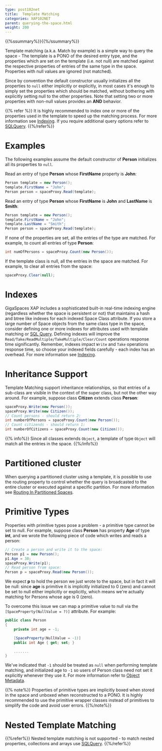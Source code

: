 ```yaml
---
type: post102net
title:  Template Matching
categories: XAP102NET
parent: querying-the-space.html
weight: 200
---
```


{{%ssummary%}}{{%/ssummary%}}

Template matching (a.k.a. Match by example) is a simple way to query the space - The template is a PONO of the desired entry type, and the properties which are set on the template (i.e. not null) are matched against the respective properties of entries of the same type in the space. Properties with null values are ignored (not matched).

Since by convention the default constructor usually initializes all the properties to `null` either implicitly or explicitly, in most cases it's enough to simply set the properties which should be matched, without bothering with explicitly setting null to the other properties. Note that setting two or more properties with non-null values provides an **AND** behavior.

{{% refer %}}
It is highly recommended to index one or more of the properties used in the template to speed up the matching process. For more information see [Indexing](./indexing.html).
If you require additional query options refer to [SQLQuery](./query-sql.html).
{{%/refer%}}

# Examples

The following examples assume the default constructor of **Person** initializes all its properties to `null`.

Read an entry of type **Person** whose **FirstName** property is **John**:


```csharp
Person template = new Person();
template.FirstName = "John";
Person person = spaceProxy.Read(template);
```

Read an entry of type **Person** whose **FirstName** is **John** and **LastName** is **Smith**:


```csharp
Person template = new Person();
template.FirstName = "John";
template.LastName = "Smith";
Person person = spaceProxy.Read(template);
```

If none of the properties are set, all the entries of the type are matched. For example, to count all entries of type **Person**:


```csharp
int numOfPersons = spaceProxy.Count(new Person());
```

If the template class is null, all the entries in the space are matched. For example, to clear all entries from the space:


```csharp
spaceProxy.Clear(null);
```

# Indexes

GigaSpaces XAP includes a sophisticated built-in real-time indexing engine (regardless whether the space is persistent or not) that maintains a hash and btree like indexes for each indexed Space Class attribute. If you store a large number of Space objects from the same class type in the space, consider defining one or more indexes for attributes used with template matching or [SQL Query](./query-sql.html). Defining indexes will improve the `Read/Take/ReadMultiple/TakeMultiple/Clear/Count` operations response time significantly. Remember, indexes impact `Write` and `Take` operations response time, so choose your indexed fields carefully - each index has an overhead. For more information see [Indexing](./indexing.html).

# Inheritance Support

Template Matching support inheritance relationships, so that entries of a sub-class are visible in the context of the super class, but not the other way around.
For example, suppose class **Citizen** extends class **Person**:


```csharp
spaceProxy.Write(new Person());
spaceProxy.Write(new Citizen());
// Count persons - should return 2:
int numberOfPersons = spaceProxy.Count(new Person());
// Count citizends - should return 1:
int numberOfCitizens = spaceProxy.Count(new Citizen());
```

{{% info%}}
Since all classes extends `Object`, a template of type `Object` will match all the entries in the space.
{{%/info%}}

# Partitioned cluster

When querying a partitioned cluster using a template, it is possible to use the routing property to control whether the query is broadcasted to the entire cluster or executed against a specific partition.
For more information see [Routing In Partitioned Spaces](./routing-in-partitioned-spaces.html).

# Primitive Types

Properties with primitive types pose a problem - a primitive type cannot be set to null. For example, suppose class **Person** has property **Age** of type **int**, and we wrote the following piece of code which writes and reads a person:


```csharp
// Create a person and write it to the space:
Person p1 = new Person();
p1.Age = 30;
spaceProxy.Write(p1);
// Read person from space:
Person p = spaceProxy.Read(new Person());
```

We expect **p** to hold the person we just wrote to the space, but in fact it will be null: since **age** is primitive it is implicitly initialized to 0 (zero) and cannot be set to null either implicitly or explicitly, which means we're actually matching for Persons whose age is 0 (zero).

To overcome this issue we can map a primitive value to null via the `[SpaceProperty(NullValue = ?)]` attribute. For example:


```csharp
public class Person
{
    private int age = -1;

    [SpaceProperty(NullValue = -1)]
    public int Age { get; set; }

    .......
}
```

We've indicated that `-1` should be treated as `null` when performing template matching, and initialized age to `-1` so users of Person class need not set it explicitly whenever they use it. For more information refer to [Object Metadata](./pono-attribute-annotations.html).

{{% note%}}
Properties of primitive types are implicitly boxed when stored in the space and unboxed when reconstructed to a PONO.
It is highly recommended to use the  primitive wrapper classes instead of primitives to simplify the code and avoid user errors.
{{%/note%}}

# Nested Template Matching

{{%refer%}}
Nested template matching is not supported - to match nested properties, collections and arrays use [SQLQuery](./query-sql.html).
{{%/refer%}}
